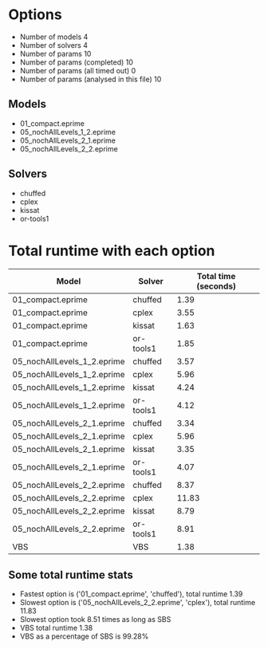 

# Options


- Number of models 4
- Number of solvers 4
- Number of params 10
- Number of params (completed) 10
- Number of params (all timed out) 0
- Number of params (analysed in this file) 10


## Models


 - 01_compact.eprime
 - 05_nochAllLevels_1_2.eprime
 - 05_nochAllLevels_2_1.eprime
 - 05_nochAllLevels_2_2.eprime


## Solvers


 - chuffed
 - cplex
 - kissat
 - or-tools1


# Total runtime with each option


 | Model | Solver | Total time (seconds) | 
 | -- | -- | -- | 
 | 01_compact.eprime | chuffed | 1.39 | 
 | 01_compact.eprime | cplex | 3.55 | 
 | 01_compact.eprime | kissat | 1.63 | 
 | 01_compact.eprime | or-tools1 | 1.85 | 
 | 05_nochAllLevels_1_2.eprime | chuffed | 3.57 | 
 | 05_nochAllLevels_1_2.eprime | cplex | 5.96 | 
 | 05_nochAllLevels_1_2.eprime | kissat | 4.24 | 
 | 05_nochAllLevels_1_2.eprime | or-tools1 | 4.12 | 
 | 05_nochAllLevels_2_1.eprime | chuffed | 3.34 | 
 | 05_nochAllLevels_2_1.eprime | cplex | 5.96 | 
 | 05_nochAllLevels_2_1.eprime | kissat | 3.35 | 
 | 05_nochAllLevels_2_1.eprime | or-tools1 | 4.07 | 
 | 05_nochAllLevels_2_2.eprime | chuffed | 8.37 | 
 | 05_nochAllLevels_2_2.eprime | cplex | 11.83 | 
 | 05_nochAllLevels_2_2.eprime | kissat | 8.79 | 
 | 05_nochAllLevels_2_2.eprime | or-tools1 | 8.91 | 
 | VBS | VBS | 1.38 | 


## Some total runtime stats


 - Fastest option is ('01_compact.eprime', 'chuffed'), total runtime 1.39
 - Slowest option is ('05_nochAllLevels_2_2.eprime', 'cplex'), total runtime 11.83
 - Slowest option took 8.51 times as long as SBS
 - VBS total runtime 1.38
 - VBS as a percentage of SBS is 99.28%
